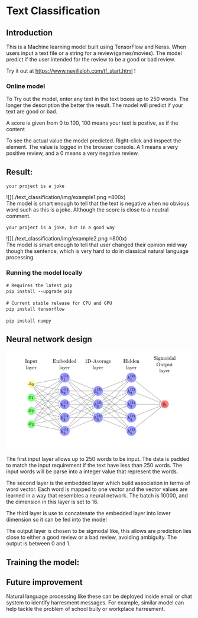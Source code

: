 # Text Classification

## Introduction
This is a Machine learning model built using TensorFlow and Keras. When users input
a text file or a string for a review(games/movies). The model predict if the user
intended for the review to be a good or bad review.

Try it out at https://www.nevilleloh.com/tf_start.html !

### Online model
To Try out the model, enter any text in the text boxes up to 250 words. The longer the description the better the result.
The model will predict if your text are good or bad.

A score is given from 0 to 100, 100 means your text is postive, as if the content

To see the actual value the model predicted. Right-click and inspect the element.
The value is logged in the browser console. A 1 means a very positive review, and a 0 means a very negative review.

## Result:
```
your project is a joke
```
![](./text_classification/img/example1.png =800x)  
The model is smart enough to tell that the text is negative when no obvious word such as this is a joke.
Although the score is close to a neutral comment.
```
your project is a joke, but in a good way
```
![](./text_classification/img/example2.png =800x)  
The model is smart enough to tell that user changed their opinion mid way though the sentence,
which is very hard to do in classical natural language processing.

### Running the model locally
```
# Requires the latest pip
pip install --upgrade pip

# Current stable release for CPU and GPU
pip install tensorflow

pip install numpy
```




## Neural network design
![](./text_classification/img/layer.png)

The first input layer allows up to 250 words to be input. The data is padded to
match the input requirement if the text have less than 250 words. The input words
will be parse into a integer value that represent the words.  

The second layer is the embedded layer which build association in terms of word
vector. Each word is mapped to one vector and the vector values are learned in a way that
resembles a neural network. The batch is 10000, and the dimension in this layer is set to 16.


The third layer is use to concatenate the embedded layer into lower dimension so it
can be fed into the model



The output layer is chosen to be sigmodal like, this allows are prediction lies
close to either a good review or a bad review, avoiding ambiguity. The output is
between 0 and 1.


## Training the model:


## Future improvement
Natural language processing like these can be deployed inside email or chat system to identify harresment messages. For example, similar model can help tackle the problem of school bully or workplace harresment.
